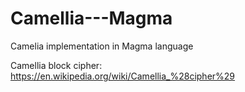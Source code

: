 # Camellia---Magma
Camelia implementation in Magma language

Camellia block cipher: https://en.wikipedia.org/wiki/Camellia_%28cipher%29
